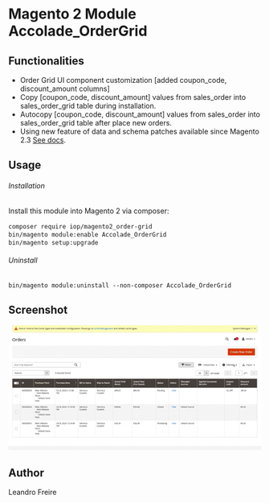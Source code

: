 # Magento 2 Module Accolade_OrderGrid

## Functionalities
* Order Grid  UI component customization [added coupon_code, discount_amount columns] 
* Copy [coupon_code, discount_amount] values from sales_order into sales_order_grid table during installation.
* Autocopy [coupon_code, discount_amount] values from sales_order into sales_order_grid table after place new orders.
* Using new feature of data and schema patches available since Magento 2.3 [See docs](https://devdocs.magento.com/guides/v2.3/extension-dev-guide/declarative-schema/data-patches.html).

## Usage 

###### Installation
Install this module into Magento 2 via composer:

    composer require iop/magento2_order-grid
    bin/magento module:enable Accolade_OrderGrid
    bin/magento setup:upgrade

###### Uninstall
    bin/magento module:uninstall --non-composer Accolade_OrderGrid
 
## Screenshot 
![](https://github.com/leandrofreire08/magento2-order-grid/blob/master/screenshots/demo.gif)
 
## Author
Leandro Freire
